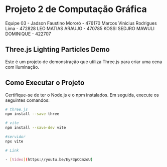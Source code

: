 # Projeto 2 de Computação Gráfica

Equipe 03 - 
Jadson Faustino Mororó - 476170
Marcos Vinicius Rodrigues Lima - 472828
LEO MATIAS ARAUJO - 470785 
KOSSI SEDJRO MAWULI DOMINIQUE - 422707

## Three.js Lighting Particles Demo

Este é um projeto de demonstração que utiliza Three.js para criar uma cena com iluminação.

## Como Executar o Projeto

Certifique-se de ter o Node.js e o npm instalados. Em seguida, execute os seguintes comandos:

```bash
# three.js
npm install --save three

# vite
npm install --save-dev vite

#servidor
npx vite

# Link 

- [Vídeo](https://youtu.be/EyF3pCCmzoU)
